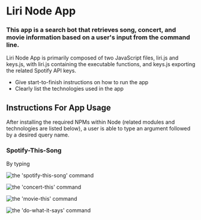 # Liri Node App

### This app is a search bot that retrieves song, concert, and movie information based on a user's input from the command line.

Liri Node App is primarily composed of two JavaScript files, liri.js and keys.js, with liri.js containing the executable functions, and keys.js exporting the related Spotify API keys.
* Give start-to-finish instructions on how to run the app
* Clearly list the technologies used in the app

## Instructions For App Usage

After installing the required NPMs within Node (related modules and technologies are listed below), a user is able to type an argument followed by a desired query name.

### Spotify-This-Song

By typing 

![the 'spotify-this-song' command](https://media.giphy.com/media/Y2hvAPdKuNCGwB26lk/giphy.gif)

![the 'concert-this' command](https://media.giphy.com/media/eMDz5RbxdTtlcosaOn/giphy.gif)

![the 'movie-this' command](https://media.giphy.com/media/gHQCdj8i3nSHC8xWfx/giphy.gif)

![the 'do-what-it-says' command](https://media.giphy.com/media/SUczF0kBZWgh37cb5j/giphy.gif)
